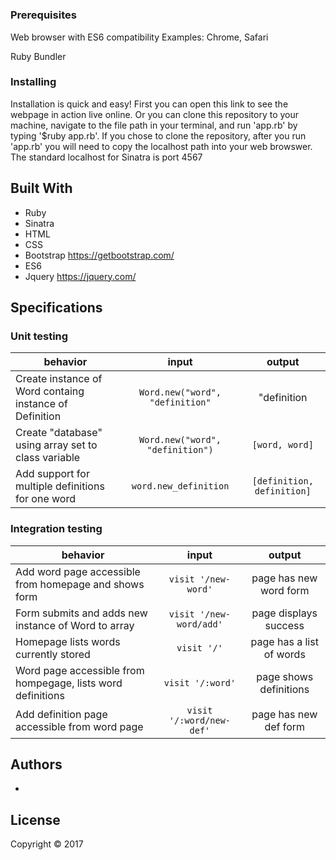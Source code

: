 # <!--PROJECT NAME HERE-->

<!--PROJECT DESCRIPTION HERE-->

### Prerequisites

Web browser with ES6 compatibility
Examples: Chrome, Safari

Ruby <!--VERSION HERE-->
Bundler

### Installing

Installation is quick and easy! First you can open this link <!--HEROKU LINK HERE--> to see the webpage in action live online. Or you can clone this repository to your machine, navigate to the file path in your terminal, and run 'app.rb' by typing '$ruby app.rb'. If you chose to clone the repository, after you run 'app.rb' you will need to copy the localhost path into your web browswer. The standard localhost for Sinatra is port 4567

## Built With

* Ruby
* Sinatra
* HTML
* CSS
* Bootstrap https://getbootstrap.com/
* ES6
* Jquery https://jquery.com/

## Specifications

### Unit testing

| behavior |  input   |  output  |
|----------|:--------:|:--------:|
| Create instance of Word containg instance of Definition | `Word.new("word", "definition"` |"definition               |
| Create "database" using array set to class variable     | `Word.new("word", "definition")`|`[word, word]`            |
| Add support for multiple definitions for one word       | `word.new_definition`           |`[definition, definition]`|

### Integration testing

| behavior |  input   |  output  |
|----------|:--------:|:--------:|
| Add word page accessible from homepage and shows form       | `visit '/new-word'`      | page has new word form    |
| Form submits and adds new instance of Word to array         | `visit '/new-word/add'`  | page displays success     |
| Homepage lists words currently stored                       | `visit '/'`              | page has a list of words  |
| Word page accessible from hompegage, lists word definitions | `visit '/:word'`         | page shows definitions    |
| Add definition page accessible from word page               | `visit '/:word/new-def'` | page has new def form     |

 
## Authors

* <!--YOUR NAME HERE-->

## License

Copyright © 2017 <!--YOUR NAME HERE-->
